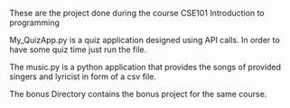 These are the project done during the course CSE101 Introduction to programming 

My_QuizApp.py is a quiz application designed using API calls. In order to have some quiz time just run the file.

The music.py is a python application that provides the songs of provided singers and lyricist in form of a csv file.

The bonus Directory contains the bonus project for the same course.
